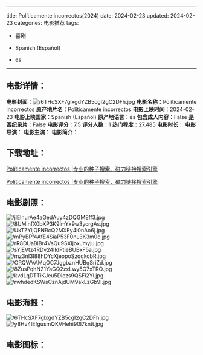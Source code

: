 
---
title: Políticamente incorrectos(2024)
date: 2024-02-23
updated: 2024-02-23
categories: 电影推荐
tags:
- 喜剧

- Spanish (Español)
- es
---


> 

## **电影详情**：

**电影封面**：<img src="https://image.tmdb.org/t/p/w200/6THcSXF7glxgdYZB5cgI2gC2DFh.jpg" alt="/6THcSXF7glxgdYZB5cgI2gC2DFh.jpg" title="/6THcSXF7glxgdYZB5cgI2gC2DFh.jpg">
**电影名称**：Políticamente incorrectos
**原产地片名**：Políticamente incorrectos
**电影上映时间**：2024-02-23
**电影上映国家**：Spanish (Español)
**原产地语言**：es
**包含成人内容**：False
**是否纪录片**：False
**电影评分**：7.5
**评分人数**：1
**热门程度**：27.485
**电影时长**：
**电影导演**：
**电影主演**：
**电影简介**：

## **下载地址**：
[Políticamente incorrectos |专业的种子搜索、磁力链接搜索引擎](https://movie.amd794.com:2083/?search=Pol%C3%ADticamente%20incorrectos&ordering=&mode=match_phrase&page_size=10&page=1)

[Políticamente incorrectos |专业的种子搜索、磁力链接搜索引擎](https://movie.amd794.com:2083/?search=Pol%C3%ADticamente%20incorrectos&ordering=&mode=match_phrase&page_size=10&page=1)
 

## **电影剧照**：
<img src="https://image.tmdb.org/t/p/original/jlElnurAe4aGedAuy4zDQGMEff3.jpg" alt="/jlElnurAe4aGedAuy4zDQGMEff3.jpg" title="/jlElnurAe4aGedAuy4zDQGMEff3.jpg"><img src="https://image.tmdb.org/t/p/original/8UMinfX0bXP3K9lmYx9w3ycrgAs.jpg" alt="/8UMinfX0bXP3K9lmYx9w3ycrgAs.jpg" title="/8UMinfX0bXP3K9lmYx9w3ycrgAs.jpg"><img src="https://image.tmdb.org/t/p/original/UkTZYijQFNRcQ2MXEy4l0nAo6j.jpg" alt="/UkTZYijQFNRcQ2MXEy4l0nAo6j.jpg" title="/UkTZYijQFNRcQ2MXEy4l0nAo6j.jpg"><img src="https://image.tmdb.org/t/p/original/mPyBPf4AfE4SiaP53F0nL3K3m0c.jpg" alt="/mPyBPf4AfE4SiaP53F0nL3K3m0c.jpg" title="/mPyBPf4AfE4SiaP53F0nL3K3m0c.jpg"><img src="https://image.tmdb.org/t/p/original/rR8DUaBiBr4VsQu9SXIjoxJmyju.jpg" alt="/rR8DUaBiBr4VsQu9SXIjoxJmyju.jpg" title="/rR8DUaBiBr4VsQu9SXIjoxJmyju.jpg"><img src="https://image.tmdb.org/t/p/original/sYjEVtz4RDv24IIdPtieBUBxF5a.jpg" alt="/sYjEVtz4RDv24IIdPtieBUBxF5a.jpg" title="/sYjEVtz4RDv24IIdPtieBUBxF5a.jpg"><img src="https://image.tmdb.org/t/p/original/mz3nI3l88hDYcXjeopoSzqgkobR.jpg" alt="/mz3nI3l88hDYcXjeopoSzqgkobR.jpg" title="/mz3nI3l88hDYcXjeopoSzqgkobR.jpg"><img src="https://image.tmdb.org/t/p/original/ORQWVAMqOC7JggbznHUBqSriZd.jpg" alt="/ORQWVAMqOC7JggbznHUBqSriZd.jpg" title="/ORQWVAMqOC7JggbznHUBqSriZd.jpg"><img src="https://image.tmdb.org/t/p/original/8ZusPqhN21YaGQ2zxLwy5Q7xTRO.jpg" alt="/8ZusPqhN21YaGQ2zxLwy5Q7xTRO.jpg" title="/8ZusPqhN21YaGQ2zxLwy5Q7xTRO.jpg"><img src="https://image.tmdb.org/t/p/original/kvdLqDTTiKJeu5Diczs9QSFi2Yl.jpg" alt="/kvdLqDTTiKJeu5Diczs9QSFi2Yl.jpg" title="/kvdLqDTTiKJeu5Diczs9QSFi2Yl.jpg"><img src="https://image.tmdb.org/t/p/original/rwhdedKSWsCznAjdUM9akLzGb9I.jpg" alt="/rwhdedKSWsCznAjdUM9akLzGb9I.jpg" title="/rwhdedKSWsCznAjdUM9akLzGb9I.jpg">

## **电影海报**：
<img src="https://image.tmdb.org/t/p/original/6THcSXF7glxgdYZB5cgI2gC2DFh.jpg" alt="/6THcSXF7glxgdYZB5cgI2gC2DFh.jpg" title="/6THcSXF7glxgdYZB5cgI2gC2DFh.jpg"><img src="https://image.tmdb.org/t/p/original/y8Hv4lEfgusmQKVHehi90I7kntt.jpg" alt="/y8Hv4lEfgusmQKVHehi90I7kntt.jpg" title="/y8Hv4lEfgusmQKVHehi90I7kntt.jpg">

## **电影图标**：

